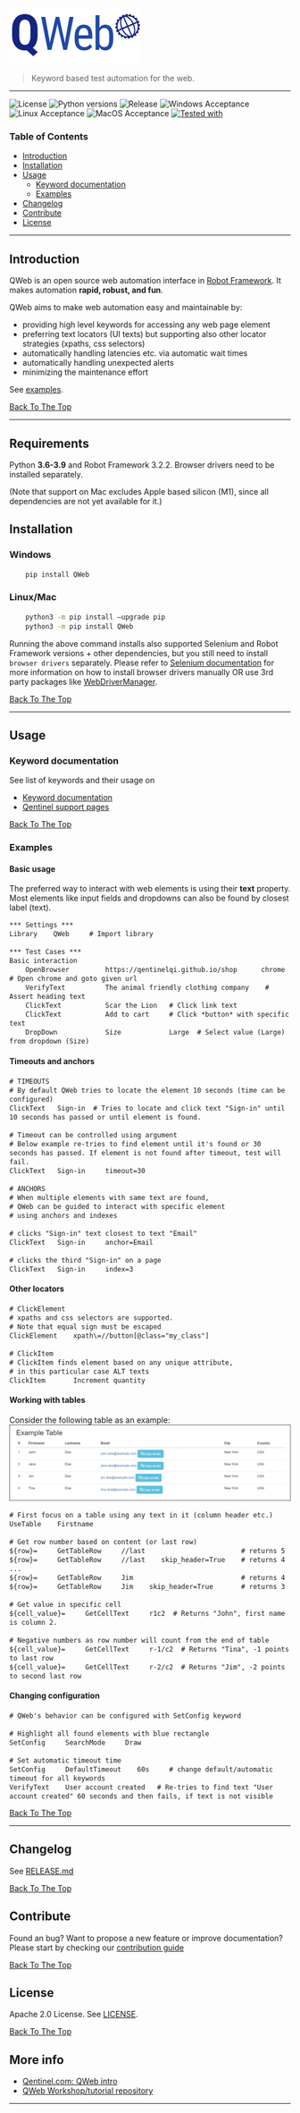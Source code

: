 <img id="qweb" src="./images/qweb.png" alt="QWeb">

> Keyword based test automation for the web.

---
![License][license-badge]
![Python versions][python-versions-badge]
![Release][pypi-badge]
![Windows Acceptance][win_ci_badge]
![Linux Acceptance][linux_ci_badge]
![MacOS Acceptance][macos_ci_badge]
[![Tested with][pace-badge]][pace-url]

### Table of Contents

- [Introduction](#introduction)
- [Installation](#installation)
- [Usage](#usage)
  - [Keyword documentation](#keyword-documentation)
  - [Examples](#examples)
- [Changelog](#changelog)
- [Contribute](#contribute)
- [License](#license)

---

## Introduction

QWeb is an open source web automation interface in [Robot Framework](https://robotframework.org/). It makes automation **rapid, robust, and fun**.

QWeb aims to make web automation easy and maintainable by:
* providing high level keywords for accessing any web page element
* preferring text locators (UI texts) but supporting also other locator strategies (xpaths, css selectors)
* automatically handling latencies etc. via automatic wait times
* automatically handling unexpected alerts
* minimizing the maintenance effort

See [examples](#examples).

[Back To The Top](#qweb)

---
## Requirements
Python **3.6-3.9** and Robot Framework 3.2.2. Browser drivers need to be installed separately.

(Note that support on Mac excludes Apple based silicon (M1), since all dependencies are not yet available for it.)

## Installation

### Windows
```bash
    pip install QWeb
```

### Linux/Mac
```bash
    python3 -m pip install –upgrade pip
    python3 -m pip install QWeb
```


Running the above command installs also supported Selenium and Robot Framework versions + other dependencies, but you still need to install `browser drivers` separately. Please refer to [Selenium documentation](https://www.selenium.dev/selenium/docs/api/py/index.html#drivers) for more information on how to install browser drivers manually OR use 3rd party packages like [WebDriverManager](https://pypi.org/project/webdrivermanager/).


[Back To The Top](#qweb)

---



## Usage

### Keyword documentation
See list of keywords and their usage on 

* [Keyword documentation](https://qentinelqi.github.io/qweb/QWeb.html)
* [Qentinel support pages](https://help.pace.qentinel.com/pacewords-reference/current/pacewords/all.html) 

[Back To The Top](#qweb)

### Examples

#### Basic usage

The preferred way to interact with web elements is using their **text** property. Most elements like input fields and dropdowns can also be found by closest label (text).

```
*** Settings ***
Library    QWeb     # Import library

*** Test Cases ***
Basic interaction
    OpenBrowser         https://qentinelqi.github.io/shop      chrome   # Open chrome and goto given url
    VerifyText          The animal friendly clothing company    # Assert heading text
    ClickText           Scar the Lion   # Click link text
    ClickText           Add to cart     # Click *button* with specific text
    DropDown            Size            Large  # Select value (Large) from dropdown (Size)

```

#### Timeouts and anchors

```
# TIMEOUTS
# By default QWeb tries to locate the element 10 seconds (time can be configured)
ClickText   Sign-in  # Tries to locate and click text "Sign-in" until 10 seconds has passed or until element is found.

# Timeout can be controlled using argument
# Below example re-tries to find element until it's found or 30 seconds has passed. If element is not found after timeout, test will fail.
ClickText   Sign-in     timeout=30  

# ANCHORS
# When multiple elements with same text are found, 
# QWeb can be guided to interact with specific element
# using anchors and indexes

# clicks "Sign-in" text closest to text "Email"
ClickText   Sign-in     anchor=Email   

# clicks the third "Sign-in" on a page
ClickText   Sign-in     index=3
```

#### Other locators

```
# ClickElement
# xpaths and css selectors are supported. 
# Note that equal sign must be escaped
ClickElement    xpath\=//button[@class="my_class"]

# ClickItem
# ClickItem finds element based on any unique attribute,
# in this particular case ALT texts
ClickItem       Increment quantity

```

#### Working with tables

Consider the following table as an example:
![Example table](./images/example_table.png)

```
# First focus on a table using any text in it (column header etc.)
UseTable    Firstname

# Get row number based on content (or last row)
${row}=     GetTableRow     //last                        # returns 5
${row}=     GetTableRow     //last    skip_header=True    # returns 4
...
${row}=     GetTableRow     Jim                           # returns 4
${row}=     GetTableRow     Jim    skip_header=True       # returns 3

# Get value in specific cell
${cell_value}=     GetCellText     r1c2  # Returns "John", first name is column 2.

# Negative numbers as row number will count from the end of table
${cell_value}=     GetCellText     r-1/c2  # Returns "Tina", -1 points to last row
${cell_value}=     GetCellText     r-2/c2  # Returns "Jim", -2 points to second last row
```

#### Changing configuration

```
# QWeb's behavior can be configured with SetConfig keyword

# Highlight all found elements with blue rectangle
SetConfig     SearchMode     Draw

# Set automatic timeout time
SetConfig     DefaultTimeout    60s     # change default/automatic timeout for all keywords
VerifyText    User account created   # Re-tries to find text "User account created" 60 seconds and then fails, if text is not visible
```


[Back To The Top](#qweb)

---

## Changelog

See [RELEASE.md](./RELEASE.md)

[Back To The Top](#qweb)

## Contribute

Found an bug? Want to propose a new feature or improve documentation? Please start by checking our [contribution guide](./CONTRIBUTING.md)

[Back To The Top](#qweb)

## License

Apache 2.0 License. See [LICENSE](./LICENSE).


[Back To The Top](#qweb)

## More info
* [Qentinel.com: QWeb intro](https://qentinel.com/qweb-open-source/)
* [QWeb Workshop/tutorial repository](https://github.com/qentinelqi/qweb_workshop)



---
[license-badge]: https://img.shields.io/github/license/qentinelqi/qweb
[linux_ci_badge]: https://github.com/qentinelqi/qweb/actions/workflows/linux_acceptance.yml/badge.svg
[win_ci_badge]: https://github.com/qentinelqi/qweb/actions/workflows/win_acceptance.yml/badge.svg
[macos_ci_badge]: https://github.com/qentinelqi/qweb/actions/workflows/mac_acceptance.yml/badge.svg
[pace-url]: https://pace.qentinel.com
[pace-badge]: https://img.shields.io/badge/Tested%20with-Qentinel%20Pace-blue
[python-versions-badge]: https://img.shields.io/pypi/pyversions/QWeb
[pypi-badge]: https://img.shields.io/pypi/v/QWeb?color=green